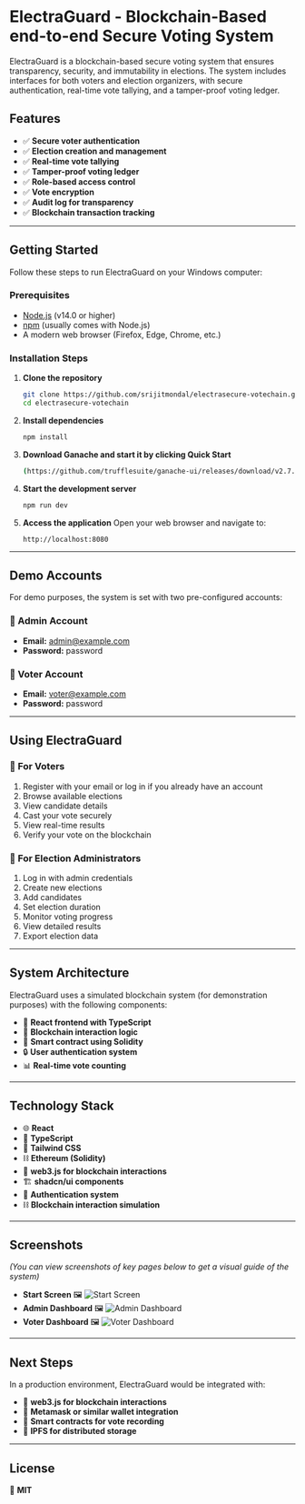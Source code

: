 # ElectraGuard - Blockchain-Based  end-to-end Secure Voting System

ElectraGuard is a blockchain-based secure voting system that ensures transparency, security, and immutability in elections. The system includes interfaces for both voters and election organizers, with secure authentication, real-time vote tallying, and a tamper-proof voting ledger.

## Features

- ✅ **Secure voter authentication**
- ✅ **Election creation and management**
- ✅ **Real-time vote tallying**
- ✅ **Tamper-proof voting ledger**
- ✅ **Role-based access control**
- ✅ **Vote encryption**
- ✅ **Audit log for transparency**
- ✅ **Blockchain transaction tracking**

----

## Getting Started

Follow these steps to run ElectraGuard on your Windows computer:

### Prerequisites

- [Node.js](https://nodejs.org/) (v14.0 or higher)
- [npm](https://www.npmjs.com/) (usually comes with Node.js)
- A modern web browser (Firefox, Edge, Chrome, etc.)

### Installation Steps

1. **Clone the repository**
   ```sh
   git clone https://github.com/srijitmondal/electrasecure-votechain.git
   cd electrasecure-votechain
   ```

2. **Install dependencies**
   ```sh
   npm install
   ```

3. **Download Ganache and start it by clicking Quick Start**
   ```sh
   (https://github.com/trufflesuite/ganache-ui/releases/download/v2.7.1/Ganache-2.7.1-win-x64.appx)
   ```   

4. **Start the development server**
   ```sh
   npm run dev
   ```

5. **Access the application**
   Open your web browser and navigate to:
   ```
   http://localhost:8080
   ```

---

## Demo Accounts

For demo purposes, the system is set with two pre-configured accounts:

### 🔹 Admin Account
- **Email:** admin@example.com
- **Password:** password

### 🔹 Voter Account
- **Email:** voter@example.com
- **Password:** password

---

## Using ElectraGuard

### 🎯 For Voters
1. Register with your email or log in if you already have an account
2. Browse available elections
3. View candidate details
4. Cast your vote securely
5. View real-time results
6. Verify your vote on the blockchain

### 🎯 For Election Administrators
1. Log in with admin credentials
2. Create new elections
3. Add candidates
4. Set election duration
5. Monitor voting progress
6. View detailed results
7. Export election data

---

## System Architecture

ElectraGuard uses a simulated blockchain system (for demonstration purposes) with the following components:

- 🚀 **React frontend with TypeScript**
- 🔗 **Blockchain interaction logic**
- 📝 **Smart contract using Solidity**
- 🔒 **User authentication system**
- 📊 **Real-time vote counting**

---

## Technology Stack

- 🌐 **React**
- 📝 **TypeScript**
- 🎨 **Tailwind CSS**
- ⛓️ **Ethereum (Solidity)**
- 🔗 **web3.js for blockchain interactions**
- 🏗️ **shadcn/ui components**
- 🔐 **Authentication system**
- ⛓️ **Blockchain interaction simulation**

---
## Screenshots

_(You can view screenshots of key pages below to get a visual guide of the system)_

- **Start Screen** 🖼️ ![Start Screen](https://i.postimg.cc/NLhC8HTp/Screenshot-2025-04-02-130432.png)
- **Admin Dashboard** 🖼️ ![Admin Dashboard](https://i.postimg.cc/ryd8J2xr/Screenshot-2025-04-02-130704.png)
- **Voter Dashboard** 🖼️ ![Voter Dashboard](https://i.postimg.cc/9M6sbKHd/Screenshot-2025-04-02-130718.png)


---

## Next Steps

In a production environment, ElectraGuard would be integrated with:

- 🔗 **web3.js for blockchain interactions**
- 🔐 **Metamask or similar wallet integration**
- 📝 **Smart contracts for vote recording**
- 📂 **IPFS for distributed storage**

---

## License

📜 **MIT**
